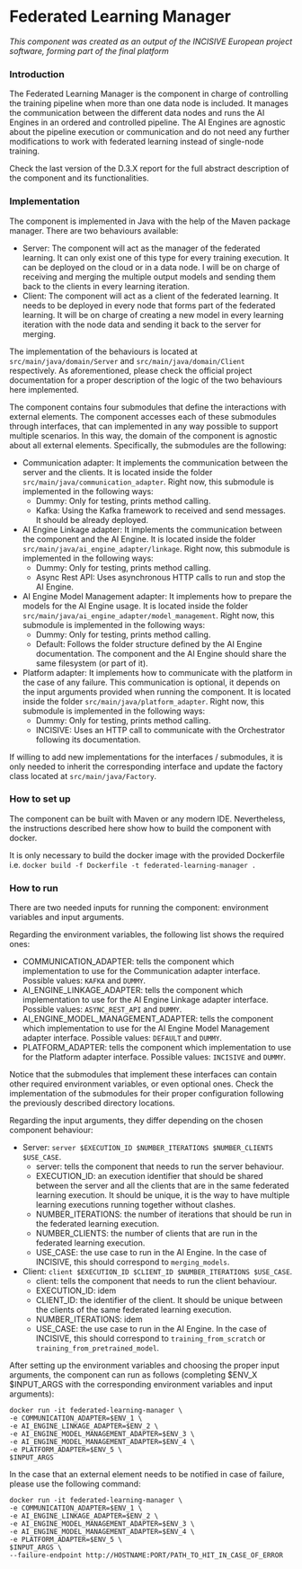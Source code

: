 # Federated Learning Manager

_This component was created as an output of the INCISIVE European project software, forming part of the final platform_

### Introduction
The Federated Learning Manager is the component in charge of controlling the training pipeline when more than one data node is included. It manages the communication between the different data nodes and runs the AI Engines in an ordered and controlled pipeline. The AI Engines are agnostic about the pipeline execution or communication and do not need any further modifications to work with federated learning instead of single-node training. 

Check the last version of the D.3.X report for the full abstract description of the component and its functionalities.

### Implementation
The component is implemented in Java with the help of the Maven package manager. There are two behaviours available:
- Server: The component will act as the manager of the federated learning. It can only exist one of this type for every training execution. It can be deployed on the cloud or in a data node. I will be on charge of receiving and merging the multiple output models and sending them back to the clients in every learning iteration.
- Client: The component will act as a client of the federated learning. It needs to be deployed in every node that forms part of the federated learning. It will be on charge of creating a new model in every learning iteration with the node data and sending it back to the server for merging.

The implementation of the behaviours is located at `src/main/java/domain/Server` and `src/main/java/domain/Client` respectively. As aforementioned, please check the official project documentation for a proper description of the logic of the two behaviours here implemented.

The component contains four submodules that define the interactions with external elements. The component accesses each of these submodules through interfaces, that can implemented in any way possible to support multiple scenarios. In this way, the domain of the component is agnostic about all external elements. Specifically, the submodules are the following:
- Communication adapter: It implements the communication between the server and the clients. It is located inside the folder `src/main/java/communication_adapter`. Right now, this submodule is implemented in the following ways:
  - Dummy: Only for testing, prints method calling.
  - Kafka: Using the Kafka framework to received and send messages. It should be already deployed.
- AI Engine Linkage adapter: It implements the communication between the component and the AI Engine. It is located inside the folder `src/main/java/ai_engine_adapter/linkage`. Right now, this submodule is implemented in the following ways:
  - Dummy: Only for testing, prints method calling.
  - Async Rest API: Uses asynchronous HTTP calls to run and stop the AI Engine.
- AI Engine Model Management adapter: It implements how to prepare the models for the AI Engine usage. It is located inside the folder `src/main/java/ai_engine_adapter/model_management`. Right now, this submodule is implemented in the following ways:
  - Dummy: Only for testing, prints method calling.
  - Default: Follows the folder structure defined by the AI Engine documentation. The component and the AI Engine should share the same filesystem (or part of it).
- Platform adapter: It implements how to communicate with the platform in the case of any failure. This communication is optional, it depends on the input arguments provided when running the component. It is located inside the folder `src/main/java/platform_adapter`. Right now, this submodule is implemented in the following ways:
  - Dummy: Only for testing, prints method calling.
  - INCISIVE: Uses an HTTP call to communicate with the Orchestrator following its documentation.

If willing to add new implementations for the interfaces / submodules, it is only needed to inherit the corresponding interface and update the factory class located at `src/main/java/Factory`.

### How to set up
The component can be built with Maven or any modern IDE. Nevertheless, the instructions described here show how to build the component with docker.

It is only necessary to build the docker image with the provided Dockerfile i.e. `docker build -f Dockerfile -t federated-learning-manager .`

### How to run
There are two needed inputs for running the component: environment variables and input arguments.

Regarding the environment variables, the following list shows the required ones:
- COMMUNICATION_ADAPTER: tells the component which implementation to use for the Communication adapter interface. Possible values: `KAFKA` and `DUMMY`.
- AI_ENGINE_LINKAGE_ADAPTER: tells the component which implementation to use for the AI Engine Linkage adapter interface. Possible values: `ASYNC_REST_API` and `DUMMY`.
- AI_ENGINE_MODEL_MANAGEMENT_ADAPTER: tells the component which implementation to use for the AI Engine Model Management adapter interface. Possible values: `DEFAULT` and `DUMMY`.
- PLATFORM_ADAPTER: tells the component which implementation to use for the Platform adapter interface. Possible values: `INCISIVE` and `DUMMY`.

Notice that the submodules that implement these interfaces can contain other required environment variables, or even optional ones. Check the implementation of the submodules for their proper configuration following the previously described directory locations.

Regarding the input arguments, they differ depending on the chosen component behaviour:
- Server: `server $EXECUTION_ID $NUMBER_ITERATIONS $NUMBER_CLIENTS $USE_CASE`.
  - server: tells the component that needs to run the server behaviour.
  - EXECUTION_ID: an execution identifier that should be shared between the server and all the clients that are in the same federated learning execution. It should be unique, it is the way to have multiple learning executions running together without clashes.
  - NUMBER_ITERATIONS: the number of iterations that should be run in the federated learning execution.
  - NUMBER_CLIENTS: the number of clients that are run in the federated learning execution.
  - USE_CASE: the use case to run in the AI Engine. In the case of INCISIVE, this should correspond to `merging_models`.
- Client: `client $EXECUTION_ID $CLIENT_ID $NUMBER_ITERATIONS $USE_CASE`.
  - client: tells the component that needs to run the client behaviour.
  - EXECUTION_ID: idem
  - CLIENT_ID: the identifier of the client. It should be unique between the clients of the same federated learning execution.
  - NUMBER_ITERATIONS: idem
  - USE_CASE: the use case to run in the AI Engine. In the case of INCISIVE, this should correspond to `training_from_scratch` or `training_from_pretrained_model`.

After setting up the environment variables and choosing the proper input arguments, the component can run as follows (completing $ENV_X $INPUT_ARGS with the corresponding environment variables and input arguments):
```
docker run -it federated-learning-manager \ 
-e COMMUNICATION_ADAPTER=$ENV_1 \ 
-e AI_ENGINE_LINKAGE_ADAPTER=$ENV_2 \ 
-e AI_ENGINE_MODEL_MANAGEMENT_ADAPTER=$ENV_3 \
-e AI_ENGINE_MODEL_MANAGEMENT_ADAPTER=$ENV_4 \
-e PLATFORM_ADAPTER=$ENV_5 \
$INPUT_ARGS
```
In the case that an external element needs to be notified in case of failure, please use the following command:
```
docker run -it federated-learning-manager \ 
-e COMMUNICATION_ADAPTER=$ENV_1 \ 
-e AI_ENGINE_LINKAGE_ADAPTER=$ENV_2 \ 
-e AI_ENGINE_MODEL_MANAGEMENT_ADAPTER=$ENV_3 \
-e AI_ENGINE_MODEL_MANAGEMENT_ADAPTER=$ENV_4 \
-e PLATFORM_ADAPTER=$ENV_5 \
$INPUT_ARGS \
--failure-endpoint http://HOSTNAME:PORT/PATH_TO_HIT_IN_CASE_OF_ERROR
```
